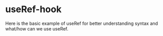 # useRef-hook
Here is the basic example of useRef for better understanding syntax and what/how can we use useRef.
